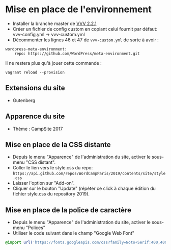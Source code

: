 # Mise en place de l'environnement

- Installer la branche master de [VVV 2.2.1](github.com/Varying-Vagrant-Vagrants/VVV.git)
- Créer un fichier de config custom en copiant celui fournit par défaut: vvv-config.yml -> vvv-custom.yml
- Décommenter les lignes 46 et 47 de `vvv-custom.yml` de sorte à avoir :

```
wordpress-meta-environment:
    repo: https://github.com/WordPress/meta-environment.git
```

Il ne restera plus qu'à jouer cette commande :

```
vagrant reload --provision
```

## Extensions du site

- Gutenberg

## Apparence du site

- Thème : CampSite 2017

## Mise en place de la CSS distante

- Depuis le menu "Apparence" de l'administration du site, activer le sous-menu "CSS distant".
- Coller le lien vers le style.css du repo: `https://api.github.com/repos/WordCampParis/2019/contents/site/style.css`
- Laisser l'option sur "Add-on".
- Cliquer sur le bouton "Update" (répéter ce click à chaque édition du fichier style.css du repository 2019).

## Mise en place de la police de caractère

- Depuis le menu "Apparence" de l'administration du site, activer le sous-menu "Polices"
- Utiliser le code suivant dans le champ "Google Web Font"

```css
@import url('https://fonts.googleapis.com/css?family=Noto+Serif:400,400italic,700,700italic&subset=latin,latin-ext');
```